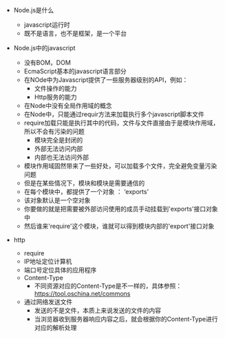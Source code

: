 - Node.js是什么
    + javascript运行时
    + 既不是语言，也不是框架，是一个平台
- Node.js中的javascript
    + 没有BOM，DOM
    + EcmaScript基本的javascript语言部分
    + 在NOde中为Javascript提供了一些服务器级别的API，例如：
        * 文件操作的能力
        * Http服务的能力
    + 在Node中没有全局作用域的概念
    + 在Node中，只能通过requir方法来加载执行多个javascript脚本文件
    + require加载只能是执行其中的代码，文件与文件直接由于是模块作用域，所以不会有污染的问题
        * 模块完全是封闭的
        * 外部无法访问内部
        * 内部也无法访问外部
    + 模块作用域固然带来了一些好处，可以加载多个文件，完全避免变量污染问题
    + 但是在某些情况下，模块和模块是需要通信的
    + 在每个模块中，都提供了一个对象 ： ‘exports’
    + 该对象默认是一个空对象
    + 你要做的就是把需要被外部访问使用的成员手动挂载到'exports'接口对象中
    + 然后谁来'require'这个模块，谁就可以得到模块内部的'export'接口对象

- http
    + require
    + IP地址定位计算机
    + 端口号定位具体的应用程序
    + Content-Type
        * 不同资源对应的Content-Type是不一样的，具体参照： https://tool.oschina.net/commons
    + 通过网络发送文件
        * 发送的不是文件，本质上来说发送的文件的内容
        * 当浏览器收到服务器响应内容之后，就会根据你的Content-Type进行对应的解析处理
